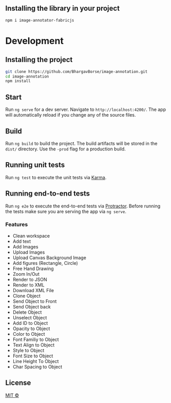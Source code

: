 ## Installing the library in your project

```bash
npm i image-annotator-fabricjs
```

# Development

## Installing the project

```bash
git clone https://github.com/BhargavBorse/image-annotation.git
cd image-annotation
npm install
```
## Start

Run `ng serve` for a dev server. Navigate to `http://localhost:4200/`. The app will automatically reload if you change any of the source files.

## Build

Run `ng build` to build the project. The build artifacts will be stored in the `dist/` directory. Use the `-prod` flag for a production build.

## Running unit tests

Run `ng test` to execute the unit tests via [Karma](https://karma-runner.github.io).

## Running end-to-end tests

Run `ng e2e` to execute the end-to-end tests via [Protractor](http://www.protractortest.org/).
Before running the tests make sure you are serving the app via `ng serve`.
<!-- | Clean workspace                 | Add text          | Upload Images | Upload Canvas Background Image |
| :------------------------------ | :---------------  | :------------ | :--------------------------- |
| Add figures (Rectangle, Circle) | Free Hand Drawing | Zoom In/Out   | Render to JSON |
| Render to XML                   | Download XML File | Clone Object  | Send Object to Front |
| Send Object back                        | Delete Object          |   Unselect Object         | Add ID to Object |
| Opacity to Object                  | Color to Object          | Font Familiy to Object        |    Text Align to Object |
| Style to Object                    | Font Size to Object          | Line Height To Object           |    Char Spacing to Object | -->
### Features
* Clean workspace
* Add text
* Add Images
* Upload Images
* Upload Canvas Background Image
* Add figures (Rectangle, Circle)
* Free Hand Drawing
* Zoom In/Out
* Render to JSON
* Render to XML
* Download XML File
* Clone Object
* Send Object to Front
* Send Object back
* Delete Object
* Unselect Object
* Add ID to Object
* Opacity to Object
* Color to Object
* Font Familiy to Object
* Text Align to Object
* Style to Object
* Font Size to Object
* Line Height To Object
* Char Spacing to Object

## License
[MIT ©](https://github.com/BhargavBorse/image-annotation/blob/main/LICENSE)
